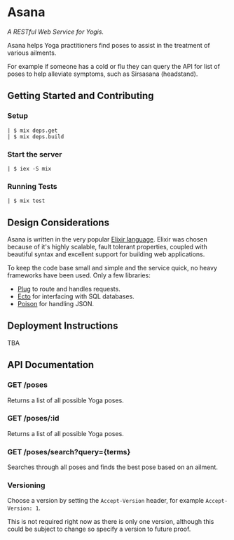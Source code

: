 # Asana

_A RESTful Web Service for Yogis._

Asana helps Yoga practitioners find poses to assist in the treatment of various ailments.

For example if someone has a cold or flu they can query the API for list of poses to help alleviate symptoms, such as Sirsasana (headstand).

## Getting Started and Contributing

### Setup
    | $ mix deps.get
    | $ mix deps.build

### Start the server
    | $ iex -S mix

### Running Tests

    | $ mix test

## Design Considerations

Asana is written in the very popular [Elixir language](http://elixir-lang.org/). Elixir was chosen because of it's highly scalable, fault tolerant properties, coupled with beautiful syntax and excellent support for building web applications.

To keep the code base small and simple and the service quick, no heavy frameworks have been used. Only a few libraries:

 - [Plug](https://github.com/elixir-lang/plug) to route and handles requests.
 - [Ecto](https://github.com/elixir-ecto/ecto) for interfacing with SQL databases.
 - [Poison](https://github.com/devinus/poison) for handling JSON.

## Deployment Instructions

TBA

## API Documentation

### GET /poses

Returns a list of all possible Yoga poses.

### GET /poses/:id

Returns a list of all possible Yoga poses.

### GET /poses/search?query={terms}

Searches through all poses and finds the best pose based on an ailment.

### Versioning

Choose a version by setting the `Accept-Version` header, for example `Accept-Version: 1`.

This is not required right now as there is only one version, although this could be subject to change so specify a version to future proof.
